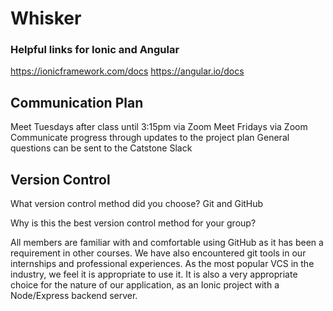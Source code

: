 # Whisker

### Helpful links for Ionic and Angular
https://ionicframework.com/docs
https://angular.io/docs


## Communication Plan
Meet Tuesdays after class until 3:15pm via Zoom
Meet Fridays via Zoom
Communicate progress through updates to the project plan
General questions can be sent to the Catstone Slack

## Version Control

What version control method did you choose?
Git and GitHub

Why is this the best version control method for your group?

All members are familiar with and comfortable using GitHub as it has been a requirement in other courses. We have also encountered git tools in our internships and professional experiences. As the most popular VCS in the industry, we feel it is appropriate to use it. It is also a very appropriate choice for the nature of our application, as an Ionic project with a Node/Express backend server.
